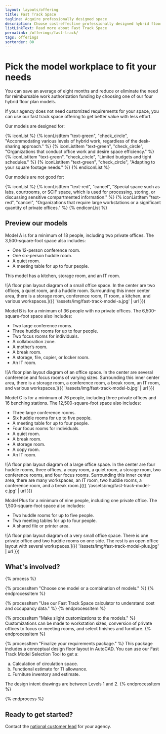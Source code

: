 ```yaml
---
layout: layouts/offering
title: Fast Track Space
tagline: Acquire professionally designed space
description: Choose cost-effective professionally designed hybrid floor plans that can meet an accelerated requirements and design schedule
listLinkText: Read more about Fast Track Space
permalink: /offerings/fast-track/
tags: offerings
sortorder: 80
---
```


# Pick the model workplace to fit your needs

You can save an average of eight months and reduce or eliminate the need for reimbursable work authorization funding by choosing one of our four hybrid floor plan models.

If your agency does not need customized requirements for your space, you can use our fast track space offering to get better value with less effort.

Our models are designed for:

{% iconList %}
  {% iconListItem "text-green", "check_circle", "Accommodating various levels of hybrid work, regardless of the desk-sharing approach." %}
  {% iconListItem "text-green", "check_circle", "Organizations that conduct office work and desire space efficiency." %}
  {% iconListItem "text-green", "check_circle", "Limited budgets and tight schedules." %}
  {% iconListItem "text-green", "check_circle", "Adapting to your square footage needs." %}
{% endiconList %}

Our models are not good for:

{% iconList %}
  {% iconListItem "text-red", "cancel", "Special space such as labs, courtrooms, or SCIF space, which is used for processing, storing, or discussing sensitive compartmented information." %}
  {% iconListItem "text-red", "cancel", "Organizations that require large workstations or a significant quantity of private offices." %}
{% endiconList %}


## Preview our models

Model A is for a minimum of 18 people, including two private offices. The 3,500-square-foot space also includes:

* One 12-person conference room.
* One six-person huddle room.
* A quiet room.
* A meeting table for up to four people.

This model has a kitchen, storage room, and an IT room.

![A floor plan layout diagram of a small office space. In the center are two offices, a quiet room, and a huddle room. Surrounding this inner center area, there is a storage room, conference room, IT room, a kitchen, and various workspaces.]({{ '/assets/img/fast-track-model-a.jpg' | url }})

Model B is for a minimum of 36 people with no private offices. The 6,500-square-foot space also includes:

* Two large conference rooms.
* Three huddle rooms for up to four people.
* Two focus rooms for individuals.
* A collaboration zone.
* A mother’s room.
* A break room.
* A storage, file, copier, or locker room.
* An IT room.

![A floor plan layout diagram of an office space. In the center are several conference and focus rooms of varying sizes. Surrounding this inner center area, there is a storage room, a conference room, a break room, an IT room, and various workspaces.]({{ '/assets/img/fast-track-model-b.jpg' | url }})

Model C is for a minimum of 76 people, including three private offices and 16 benching stations. The 12,500-square-foot space also includes:

* Three large conference rooms.
* Six huddle rooms for up to five people.
* A meeting table for up to four people.
* Four focus rooms for individuals.
* A quiet room.
* A break room.
* A storage room.
* A copy room.
* An IT room.

![A floor plan layout diagram of a large office space. In the center are four huddle rooms, three offices, a copy room, a quiet room, a storage room, two conference rooms, and four focus rooms. Surrounding this inner center area, there are many workspaces, an IT room, two huddle rooms, a conference room, and a break room.]({{ '/assets/img/fast-track-model-c.jpg' | url }})

Model Plus for a minimum of nine people, including one private office. The 1,500-square-foot space also includes:

* Two huddle rooms for up to five people.
* Two meeting tables for up to four people.
* A shared file or printer area.

![A floor plan layout diagram of a very small office space. There is one private office and two huddle rooms on one side. The rest is an open office layout with several workspaces.]({{ '/assets/img/fast-track-model-plus.jpg' | url }})


## What's involved?

{% process %}

  {% processItem "Choose one model or a combination of models." %}
  {% endprocessItem %}

  {% processItem "Use our Fast Track Space calculator to understand cost and occupancy data." %}
  {% endprocessItem %}

  {% processItem "Make slight customizations to the models." %}
  Customizations can be made to workstation sizes, conversion of private offices to focus or meeting rooms, and select finishes and furniture.
  {% endprocessItem %}

  {% processItem "Finalize your requirements package." %}
  This package includes a conceptual design floor layout in AutoCAD. You can use our Fast Track Model Selection Tool to get a:

  <ol type="a">
    <li>Calculation of circulation space.</li>
    <li>Functional estimate for TI allowance.</li>
    <li>Furniture inventory and estimate.</li>
  </ol>

  The design intent drawings are between Levels 1 and 2.
  {% endprocessItem %}

{% endprocess %}


## Ready to get started?

Contact the [national customer lead](https://www.gsa.gov/about-us/organization/public-buildings-service/office-of-portfolio-mgmt-customer-engagement/office-of-customer-engagement/account-management-program/pbs-national-customer-leads?gsaredirect=nams) for your agency.
